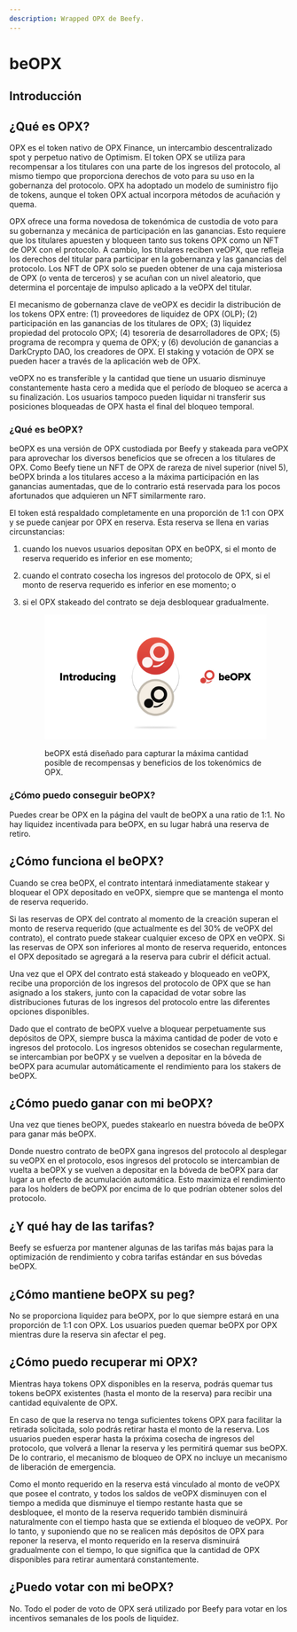 ```yaml
---
description: Wrapped OPX de Beefy.
---
```


# beOPX

## Introducción

## ¿Qué es OPX?

OPX es el token nativo de OPX Finance, un intercambio descentralizado spot y perpetuo nativo de Optimism. El token OPX se utiliza para recompensar a los titulares con una parte de los ingresos del protocolo, al mismo tiempo que proporciona derechos de voto para su uso en la gobernanza del protocolo. OPX ha adoptado un modelo de suministro fijo de tokens, aunque el token OPX actual incorpora métodos de acuñación y quema.

OPX ofrece una forma novedosa de tokenómica de custodia de voto para su gobernanza y mecánica de participación en las ganancias. Esto requiere que los titulares apuesten y bloqueen tanto sus tokens OPX como un NFT de OPX con el protocolo. A cambio, los titulares reciben veOPX, que refleja los derechos del titular para participar en la gobernanza y las ganancias del protocolo. Los NFT de OPX solo se pueden obtener de una caja misteriosa de OPX (o venta de terceros) y se acuñan con un nivel aleatorio, que determina el porcentaje de impulso aplicado a la veOPX del titular.

El mecanismo de gobernanza clave de veOPX es decidir la distribución de los tokens OPX entre: (1) proveedores de liquidez de OPX (OLP); (2) participación en las ganancias de los titulares de OPX; (3) liquidez propiedad del protocolo OPX; (4) tesorería de desarrolladores de OPX; (5) programa de recompra y quema de OPX; y (6) devolución de ganancias a DarkCrypto DAO, los creadores de OPX. El staking y votación de OPX se pueden hacer a través de la aplicación web de OPX.

veOPX no es transferible y la cantidad que tiene un usuario disminuye constantemente hasta cero a medida que el período de bloqueo se acerca a su finalización. Los usuarios tampoco pueden liquidar ni transferir sus posiciones bloqueadas de OPX hasta el final del bloqueo temporal.

### ¿Qué es beOPX?

beOPX es una versión de OPX custodiada por Beefy y stakeada para veOPX para aprovechar los diversos beneficios que se ofrecen a los titulares de OPX. Como Beefy tiene un NFT de OPX de rareza de nivel superior (nivel 5), beOPX brinda a los titulares acceso a la máxima participación en las ganancias aumentadas, que de lo contrario está reservada para los pocos afortunados que adquieren un NFT similarmente raro.

El token está respaldado completamente en una proporción de 1:1 con OPX y se puede canjear por OPX en reserva. Esta reserva se llena en varias circunstancias:&#x20;

1. cuando los nuevos usuarios depositan OPX en beOPX, si el monto de reserva requerido es inferior en ese momento;&#x20;
2. cuando el contrato cosecha los ingresos del protocolo de OPX, si el monto de reserva requerido es inferior en ese momento; o&#x20;
3.  si el OPX stakeado del contrato se deja desbloquear gradualmente.

    <figure><img src="../../.gitbook/assets/image (11).png" alt=""><figcaption><p>beOPX está diseñado para capturar la máxima cantidad posible de recompensas y beneficios de los tokenómics de OPX.</p></figcaption></figure>

### ¿Cómo puedo conseguir beOPX?

Puedes crear be OPX en la página del vault de beOPX a una ratio de 1:1. No hay liquidez incentivada para beOPX, en su lugar habrá una reserva de retiro.

## ¿Cómo funciona el beOPX?

Cuando se crea beOPX, el contrato intentará inmediatamente stakear y bloquear el OPX depositado en veOPX, siempre que se mantenga el monto de reserva requerido.

Si las reservas de OPX del contrato al momento de la creación superan el monto de reserva requerido (que actualmente es del 30% de veOPX del contrato), el contrato puede stakear cualquier exceso de OPX en veOPX. Si las reservas de OPX son inferiores al monto de reserva requerido, entonces el OPX depositado se agregará a la reserva para cubrir el déficit actual.

Una vez que el OPX del contrato está stakeado y bloqueado en veOPX, recibe una proporción de los ingresos del protocolo de OPX que se han asignado a los stakers, junto con la capacidad de votar sobre las distribuciones futuras de los ingresos del protocolo entre las diferentes opciones disponibles.

Dado que el contrato de beOPX vuelve a bloquear perpetuamente sus depósitos de OPX, siempre busca la máxima cantidad de poder de voto e ingresos del protocolo. Los ingresos obtenidos se cosechan regularmente, se intercambian por beOPX y se vuelven a depositar en la bóveda de beOPX para acumular automáticamente el rendimiento para los stakers de beOPX.



## ¿Cómo puedo ganar con mi beOPX?

Una vez que tienes beOPX, puedes stakearlo en nuestra bóveda de beOPX para ganar más beOPX.

Donde nuestro contrato de beOPX gana ingresos del protocolo al desplegar su veOPX en el protocolo, esos ingresos del protocolo se intercambian de vuelta a beOPX y se vuelven a depositar en la bóveda de beOPX para dar lugar a un efecto de acumulación automática. Esto maximiza el rendimiento para los holders de beOPX por encima de lo que podrían obtener solos del protocolo.

## ¿Y qué hay de las tarifas?&#x20;

Beefy se esfuerza por mantener algunas de las tarifas más bajas para la optimización de rendimiento y cobra tarifas estándar en sus bóvedas beOPX.

## ¿Cómo mantiene beOPX su peg?&#x20;

No se proporciona liquidez para beOPX, por lo que siempre estará en una proporción de 1:1 con OPX. Los usuarios pueden quemar beOPX por OPX mientras dure la reserva sin afectar el peg.

## ¿Cómo puedo recuperar mi OPX?&#x20;

Mientras haya tokens OPX disponibles en la reserva, podrás quemar tus tokens beOPX existentes (hasta el monto de la reserva) para recibir una cantidad equivalente de OPX.&#x20;

En caso de que la reserva no tenga suficientes tokens OPX para facilitar la retirada solicitada, solo podrás retirar hasta el monto de la reserva. Los usuarios pueden esperar hasta la próxima cosecha de ingresos del protocolo, que volverá a llenar la reserva y les permitirá quemar sus beOPX. De lo contrario, el mecanismo de bloqueo de OPX no incluye un mecanismo de liberación de emergencia.&#x20;

Como el monto requerido en la reserva está vinculado al monto de veOPX que posee el contrato, y todos los saldos de veOPX disminuyen con el tiempo a medida que disminuye el tiempo restante hasta que se desbloquee, el monto de la reserva requerido también disminuirá naturalmente con el tiempo hasta que se extienda el bloqueo de veOPX. Por lo tanto, y suponiendo que no se realicen más depósitos de OPX para reponer la reserva, el monto requerido en la reserva disminuirá gradualmente con el tiempo, lo que significa que la cantidad de OPX disponibles para retirar aumentará constantemente.

## ¿Puedo votar con mi beOPX?&#x20;

No. Todo el poder de voto de OPX será utilizado por Beefy para votar en los incentivos semanales de los pools de liquidez.

####
